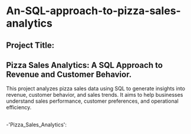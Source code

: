 # An-SQL-approach-to-pizza-sales-analytics
## Project Title:
## **Pizza Sales Analytics:** A SQL Approach to Revenue and Customer Behavior.
This project analyzes pizza sales data using SQL to generate insights into revenue, customer behavior, and sales trends. It aims to help businesses understand sales performance, customer preferences, and operational efficiency.
##
-'Pizza_Sales_Analytics':

